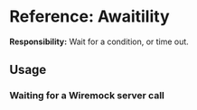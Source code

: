 # Reference: Awaitility

**Responsibility:** Wait for a condition, or time out.

## Usage

### Waiting for a Wiremock server call

```kotlin

```
